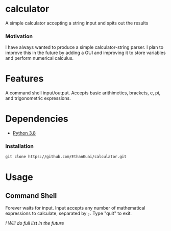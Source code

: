 # calculator

A simple calculator accepting a string input and spits out the results

### Motivation

I have always wanted to produce a simple calculator-string parser. I plan to improve this in the future by adding a GUI and improving it to store variables and perform numerical calculus.

# Features

A command shell input/output. Accepts basic arithimetics, brackets, e, pi, and trigonometric expressions.

# Dependencies

+ [Python 3.8](https://www.python.org/downloads/release/python-383/)

### Installation

	git clone https://github.com/EthanKuai/calculator.git

# Usage
## Command Shell

Forever waits for input. Input accepts any number of mathematical expressions to calculate, separated by `;`. Type "quit" to exit.

*! Will do full list in the future*
